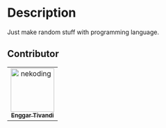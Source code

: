 # Description

Just make random stuff with programming language.

## Contributor
<!-- readme: contributors -start --> 
<table>
<tr>
    <td align="center">
        <a href="https://github.com/nekoding">
            <img src="https://avatars3.githubusercontent.com/u/64598048?v=4" width="100;" alt="nekoding"/>
            <br />
            <sub><b>Enggar Tivandi</b></sub>
        </a>
    </td></tr>
</table>
<!-- readme: contributors -end -->
